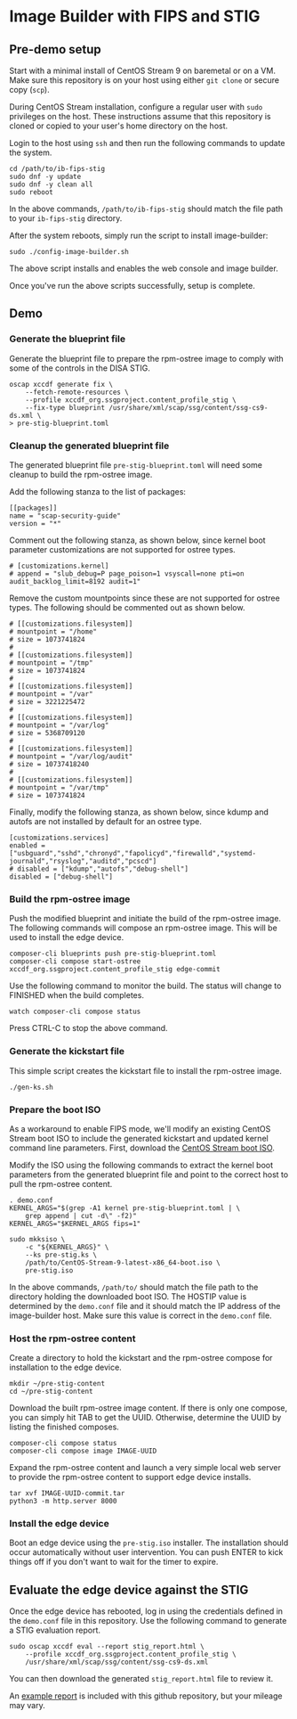 # Image Builder with FIPS and STIG

## Pre-demo setup 
Start with a minimal install of CentOS Stream 9 on baremetal or on a
VM. Make sure this repository is on your host using either `git clone`
or secure copy (`scp`).

During CentOS Stream installation, configure a regular user with `sudo`
privileges on the host. These instructions assume that this repository
is cloned or copied to your user's home directory on the host.

Login to the host using `ssh` and then run the following commands to
update the system.

    cd /path/to/ib-fips-stig
    sudo dnf -y update
    sudo dnf -y clean all
    sudo reboot

In the above commands, `/path/to/ib-fips-stig` should match the file
path to your `ib-fips-stig` directory.

After the system reboots, simply run the script to install image-builder:

    sudo ./config-image-builder.sh
    
The above script installs and enables the web console and image builder.

Once you've run the above scripts successfully, setup is complete.

## Demo
### Generate the blueprint file
Generate the blueprint file to prepare the rpm-ostree image to comply
with some of the controls in the DISA STIG.

    oscap xccdf generate fix \
        --fetch-remote-resources \
        --profile xccdf_org.ssgproject.content_profile_stig \
        --fix-type blueprint /usr/share/xml/scap/ssg/content/ssg-cs9-ds.xml \
	> pre-stig-blueprint.toml

### Cleanup the generated blueprint file
The generated blueprint file `pre-stig-blueprint.toml` will need some
cleanup to build the rpm-ostree image.

Add the following stanza to the list of packages:

    [[packages]]
    name = "scap-security-guide"
    version = "*"

Comment out the following stanza, as shown below, since kernel boot
parameter customizations are not supported for ostree types.

    # [customizations.kernel]
    # append = "slub_debug=P page_poison=1 vsyscall=none pti=on audit_backlog_limit=8192 audit=1"

Remove the custom mountpoints since these are not supported for ostree
types. The following should be commented out as shown below.

    # [[customizations.filesystem]]
    # mountpoint = "/home" 
    # size = 1073741824
    # 
    # [[customizations.filesystem]]
    # mountpoint = "/tmp"
    # size = 1073741824
    # 
    # [[customizations.filesystem]]
    # mountpoint = "/var"
    # size = 3221225472
    # 
    # [[customizations.filesystem]]
    # mountpoint = "/var/log"
    # size = 5368709120
    # 
    # [[customizations.filesystem]]
    # mountpoint = "/var/log/audit"
    # size = 10737418240
    # 
    # [[customizations.filesystem]]
    # mountpoint = "/var/tmp"
    # size = 1073741824

Finally, modify the following stanza, as shown below, since kdump and
autofs are not installed by default for an ostree type.

    [customizations.services]
    enabled = ["usbguard","sshd","chronyd","fapolicyd","firewalld","systemd-journald","rsyslog","auditd","pcscd"]
    # disabled = ["kdump","autofs","debug-shell"]
    disabled = ["debug-shell"]

### Build the rpm-ostree image
Push the modified blueprint and initiate the build of the rpm-ostree
image. The following commands will compose an rpm-ostree image. This
will be used to install the edge device.

    composer-cli blueprints push pre-stig-blueprint.toml
    composer-cli compose start-ostree xccdf_org.ssgproject.content_profile_stig edge-commit

Use the following command to monitor the build. The status will change
to FINISHED when the build completes.

    watch composer-cli compose status

Press CTRL-C to stop the above command.

### Generate the kickstart file
This simple script creates the kickstart file to install the rpm-ostree
image.

    ./gen-ks.sh

### Prepare the boot ISO
As a workaround to enable FIPS mode, we'll modify an existing CentOS
Stream boot ISO to include the generated kickstart and updated kernel
command line parameters. First, download the [CentOS Stream boot ISO](https://mirrors.centos.org/mirrorlist?path=/9-stream/BaseOS/x86_64/iso/CentOS-Stream-9-latest-x86_64-boot.iso&redirect=1&protocol=https).

Modify the ISO using the following commands to extract the kernel boot
parameters from the generated blueprint file and point to the correct
host to pull the rpm-ostree content.

    . demo.conf
    KERNEL_ARGS="$(grep -A1 kernel pre-stig-blueprint.toml | \
        grep append | cut -d\" -f2)"
    KERNEL_ARGS="$KERNEL_ARGS fips=1" 

    sudo mkksiso \
        -c "${KERNEL_ARGS}" \
        --ks pre-stig.ks \
        /path/to/CentOS-Stream-9-latest-x86_64-boot.iso \
        pre-stig.iso

In the above commands, `/path/to/` should match the file path to
the directory holding the downloaded boot ISO. The HOSTIP value is
determined by the `demo.conf` file and it should match the IP address
of the image-builder host. Make sure this value is correct in the
`demo.conf` file.

### Host the rpm-ostree content
Create a directory to hold the kickstart and the rpm-ostree compose for
installation to the edge device.

    mkdir ~/pre-stig-content
    cd ~/pre-stig-content

Download the built rpm-ostree image content. If there is only one compose,
you can simply hit TAB to get the UUID. Otherwise, determine the UUID
by listing the finished composes.

    composer-cli compose status
    composer-cli compose image IMAGE-UUID

Expand the rpm-ostree content and launch a very simple local web server
to provide the rpm-ostree content to support edge device installs.

    tar xvf IMAGE-UUID-commit.tar
    python3 -m http.server 8000

### Install the edge device
Boot an edge device using the `pre-stig.iso` installer. The installation
should occur automatically without user intervention. You can push ENTER
to kick things off if you don't want to wait for the timer to expire.

## Evaluate the edge device against the STIG
Once the edge device has rebooted, log in using the credentials defined
in the `demo.conf` file in this repository. Use the following command
to generate a STIG evaluation report.

    sudo oscap xccdf eval --report stig_report.html \
        --profile xccdf_org.ssgproject.content_profile_stig \
        /usr/share/xml/scap/ssg/content/ssg-cs9-ds.xml

You can then download the generated `stig_report.html` file to review it.

An [example report](stig_report.html) is included with this github repository, but your
mileage may vary.
